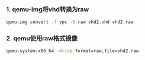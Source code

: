 ### 1. qemu-img将vhd转换为raw
```sh
qemu-img convert -f vpc -O raw vhd2.vhd vhd2.raw
```
### 2. qemu使用raw格式镜像
```sh
qemu-system-x86_64 -drive format=raw,file=vhd2.raw
```


